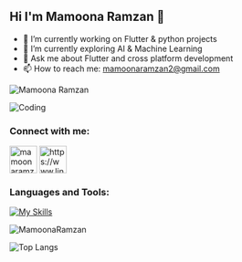 ## Hi I'm Mamoona Ramzan 👋

- 🔭 I’m currently working on Flutter & python projects
- 🌱 I’m currently exploring AI & Machine Learning
- 💬 Ask me about Flutter and cross platform development
- 📫 How to reach me: mamoonaramzan2@gmail.com
<p align="left"> <img src="https://komarev.com/ghpvc/?username=MamoonaRamzan&label=Profile%20views&color=0e75b6&style=flat" alt="Mamoona Ramzan" /> </p>
<img align="center" alt="Coding" src="https://i.pinimg.com/originals/84/88/9a/84889ad9e996c2c74ffdf33e73378c66.gif">
<h3 align="left">Connect with me:</h3>
<p align="left">
<img
  align="center"
  src="https://img.icons8.com/color/48/gmail-new.png"
  alt="mamoonaramzan2@gmail.com"
  height="48"
  width="48"
  style="cursor: pointer;"
  onclick="navigator.clipboard.writeText('mamoonaramzan2@gmail.com'); alert('Email copied to clipboard!');"
/>
<a href="https://www.linkedin.com/in/mamoona-ramzan/" target="blank"><img align="center" src="https://img.icons8.com/fluency/48/linkedin.png" alt="https://www.linkedin.com/in/mamoona-ramzan/" height="48" width="48" /></a>
</p>

### Languages and Tools:
[![My Skills](https://skillicons.dev/icons?i=cpp,java,flutter,dart,html,css,js,py,pytorch,tensorflow,firebase,mysql,github,git,postman,figma,anaconda,androidstudio,ai,matlab,&perline=10)](https://skillicons.dev)

<p><img align="center" src="https://github-readme-streak-stats.herokuapp.com/?user=MamoonaRamzan&" alt="MamoonaRamzan"/></p>

![Top Langs](https://github-readme-stats.vercel.app/api/top-langs/?username=MamoonaRamzan&theme=light)

